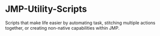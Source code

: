 # JMP-Utility-Scripts
Scripts that make life easier by automating task, stitching multiple actions together, or creating non-native capabilities within JMP.
